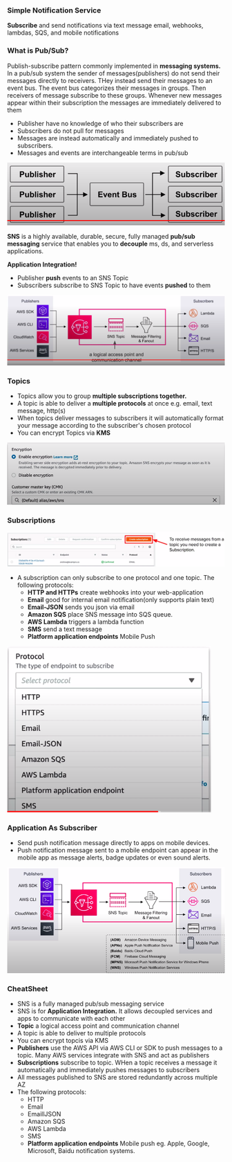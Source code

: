 ### Simple Notification Service

**Subscribe** and send notifications via text message email, webhooks, lambdas, SQS, and mobile notifications

### What is Pub/Sub?

Publish-subscribe pattern commonly implemented in **messaging systems.** In a pub/sub system the sender of messages(publishers) do not send their messages directly to receivers. THey instead send their messages to an event bus. The event bus categorizes their messages in groups. Then receivers of message subscribe to these groups. Whenever new messages appear within their subscription the messages are immediately delivered to them

* Publisher have no knowledge of who their subscribers are 
* Subscribers do not pull for messages
* Messages are instead automatically and immediately pushed to subscribers.
* Messages and events are interchangeable terms in pub/sub

<img src="../images/sns/old/pub-and-sub.png" alt="">

**SNS** is a highly available, durable, secure, fully managed **pub/sub messaging** service that enables you to **decouple** ms, ds, and serverless applications.

**Application Integration!**
* Publisher **push** events to an SNS Topic
* Subscribers subscribe to SNS Topic to have events **pushed** to them

<img src="../images/sns/old/pub-sub.png" alt="">

### Topics

* Topics allow you to group **multiple subscriptions together.**
* A topic is able to deliver a **multiple protocols** at once e.g. email, text message, http(s)
* When topics deliver messages to subscribers it will automatically format your message according to the subscriber's chosen protocol
* You can encrypt Topics via **KMS**

<img src="../images/sns/old/topic-encryption.png" alt="topic encryption">

### Subscriptions

<img src="../images/sns/old/subscriptions.png" alt="">

* A subscription can only subscribe to one protocol and one topic. The following protocols:
  * **HTTP and HTTPs** create webhooks into your web-application
  * **Email** good for internal email notification(only supports plain text)
  * **Email-JSON** sends you json via email
  * **Amazon SQS** place SNS message into SQS queue.
  * **AWS Lambda** triggers a lambda function
  * **SMS** send a text message
  * **Platform application endpoints** Mobile Push

<img src="../images/sns/old/protocols.png" alt="protocols">

### Application As Subscriber

* Send push notification message directly to apps on mobile devices.
* Push notification message sent to a mobile endpoint can appear in the mobile app as message alerts, badge updates or even sound alerts.

<img src="../images/sns/old/app-as-subscriber.png" alt="">

### CheatSheet
* SNS is a fully managed pub/sub messaging service
* SNS is for **Application Integration.** It allows decoupled services and apps to communicate with each other
* **Topic** a logical access point and communication channel
* A topic is able to deliver to multiple protocols
* You can encrypt topcis via KMS
* **Publishers** use the AWS API via AWS CLI or SDK to push messages to a topic. Many AWS services integrate with SNS and act as publishers
* **Subscriptions** subscribe to topic. WHen a topic receives a message it automatically and immediately pushes messages to subscribers
* All messages published to SNS are stored redundantly across multiple AZ
* The following protocols:
  * HTTP
  * Email
  * EmaillJSON
  * Amazon SQS
  * AWS Lambda
  * SMS
  * **Platform application endpoints** Mobile push eg. Apple, Google, Microsoft, Baidu notification systems.
